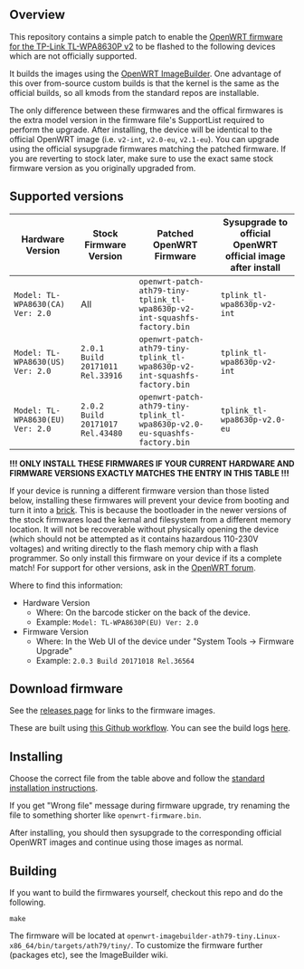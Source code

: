 ## Overview

This repository contains a simple patch to enable the [OpenWRT firmware for the TP-Link TL-WPA8630P v2](https://openwrt.org/toh/tp-link/tl-wpa8630p_v2) to be flashed to the following devices which are not officially supported.

It builds the images using the [OpenWRT ImageBuilder](https://openwrt.org/docs/guide-user/additional-software/imagebuilder). One advantage of this over from-source custom builds is that the kernel is the same as the official builds, so all kmods from the standard repos are installable.

The only difference between these firmwares and the offical firmwares is the extra model version in the firmware file's SupportList required to perform the upgrade. After installing, the device will be identical to the official OpenWRT image (i.e. `v2-int`, `v2.0-eu`, `v2.1-eu`). You can upgrade using the official sysupgrade firmwares matching the patched firmware. If you are reverting to stock later, make sure to use the exact same stock firmware version as you originally upgraded from. 


## Supported versions 

| Hardware Version | Stock Firmware Version | Patched OpenWRT Firmware | Sysupgrade to official OpenWRT official image after install |
| --- | --- | --- | --- |
| `Model: TL-WPA8630(CA) Ver: 2.0` | All | `openwrt-patch-ath79-tiny-tplink_tl-wpa8630p-v2-int-squashfs-factory.bin` | `tplink_tl-wpa8630p-v2-int` |
| `Model: TL-WPA8630(US) Ver: 2.0` | `2.0.1 Build 20171011 Rel.33916` | `openwrt-patch-ath79-tiny-tplink_tl-wpa8630p-v2-int-squashfs-factory.bin` | `tplink_tl-wpa8630p-v2-int` |
| `Model: TL-WPA8630(EU) Ver: 2.0` | `2.0.2 Build 20171017 Rel.43480` | `openwrt-patch-ath79-tiny-tplink_tl-wpa8630p-v2.0-eu-squashfs-factory.bin` | `tplink_tl-wpa8630p-v2.0-eu` |

**!!! ONLY INSTALL THESE FIRMWARES IF YOUR CURRENT HARDWARE AND FIRMWARE VERSIONS EXACTLY MATCHES THE ENTRY IN THIS TABLE !!!**

If your device is running a different firmware version than those listed below, installing these firmwares will prevent your device from booting and turn it into a [brick](https://en.wikipedia.org/wiki/Brick_%28electronics%29). This is because the bootloader in the newer versions of the stock firmwares load the kernal and filesystem from a different memory location. It will not be recoverable without physically opening the device (which should not be attempted as it contains hazardous 110-230V voltages) and writing directly to the flash memory chip with a flash programmer. So only install this firmware on your device if its a complete match! For support for other versions, ask in the [OpenWRT forum](https://forum.openwrt.org/).

Where to find this information:

* Hardware Version 
  * Where: On the barcode sticker on the back of the device.
  * Example: `Model: TL-WPA8630P(EU) Ver: 2.0`
* Firmware Version
  * Where: In the Web UI of the device under "System Tools -> Firmware Upgrade"
  * Example: `2.0.3 Build 20171018 Rel.36564`


## Download firmware

See the [releases page](https://github.com/jwmullally/openwrt_wpa8630pv2_patched_firmware/releases/) for links to the firmware images.

These are built using [this Github workflow](./.github/workflows/build_release_images.yml). You can see the build logs [here](https://github.com/jwmullally/openwrt_wpa8630pv2_patched_firmware/actions?query=workflow%3ABuild-Release-Images).


## Installing

Choose the correct file from the table above and follow the [standard installation instructions](https://openwrt.org/toh/tp-link/tl-wpa8630p_v2#oem_easy_installation).

If you get "Wrong file" message during firmware upgrade, try renaming the file to something shorter like `openwrt-firmware.bin`.

After installing, you should then sysupgrade to the corresponding official OpenWRT images and continue using those images as normal.


## Building

If you want to build the firmwares yourself, checkout this repo and do the following.

```
make
```

The firmware will be located at `openwrt-imagebuilder-ath79-tiny.Linux-x86_64/bin/targets/ath79/tiny/`. To customize the firmware further (packages etc), see the ImageBuilder wiki.

